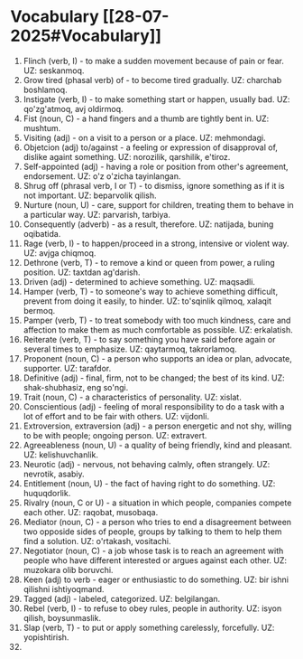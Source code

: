 # Vocabulary [[28-07-2025#Vocabulary]]
1. Flinch (verb, I) -  to make a sudden movement because of pain or fear. UZ: seskanmoq.
2. Grow tired (phasal verb) of - to become tired gradually. UZ: charchab boshlamoq.
3. Instigate (verb, I) - to make something start or happen, usually bad. UZ: qo'zg'atmoq, avj oldirmoq.
4. Fist (noun, C) - a hand fingers and a thumb are tightly bent in. UZ: mushtum.
5. Visiting (adj) - on a visit to a person or a place. UZ: mehmondagi. 
6. Objetcion (adj) to/against - a feeling or expression of disapproval of, dislike againt something. UZ: norozilik, qarshilik, e'tiroz.
7. Self-appointed (adj) - having a role or position from other's agreement, endorsement. UZ: o'z o'zicha tayinlangan.
8. Shrug off (phrasal verb, I or T) - to dismiss, ignore something as if it is not important. UZ: beparvolik qilish.
9. Nurture (noun, U) - care, support for children, treating them to behave in a particular way. UZ: parvarish, tarbiya.
10. Consequently (adverb) - as a result, therefore. UZ: natijada, buning oqibatida.
11. Rage (verb, I) - to happen/proceed in a strong, intensive or violent way. UZ: avjga chiqmoq.
12. Dethrone (verb, T) - to remove a kind or queen from power, a ruling position. UZ: taxtdan ag'darish.
13. Driven (adj) - determined to achieve something. UZ: maqsadli.
14. Hamper (verb, T) - to someone's way to achieve something difficult, prevent from doing it easily, to hinder. UZ: to'sqinlik qilmoq, xalaqit bermoq.
15. Pamper (verb, T) - to treat somebody with too much kindness, care and affection to make them as much comfortable as possible. UZ: erkalatish.
16. Reiterate (verb, T) - to say something you have said before again or several times to emphasize. UZ: qaytarmoq, takrorlamoq.
17. Proponent (noun, C) - a person who supports an idea or plan, advocate, supporter. UZ: tarafdor.
18. Definitive (adj) - final, firm, not to be changed; the best of its kind. UZ: shak-shubhasiz, eng so'ngi.
19. Trait (noun, C) - a characteristics of personality. UZ: xislat.
20. Conscientious (adj) - feeling of moral responsibility to do a task with a lot of effort and to be fair with others. UZ: vijdonli.
21. Extroversion, extraversion (adj) -  a person energetic and not shy, willing to be with people; ongoing person. UZ: extravert.
22. Agreeableness (noun, U) - a quality of being friendly, kind and pleasant. UZ: kelishuvchanlik.
23. Neurotic (adj) - nervous, not behaving calmly, often strangely. UZ: nevrotik, asabiy.
24. Entitlement (noun, U) - the fact of having right to do something. UZ: huquqdorlik.
25. Rivalry (noun, C or U) - a situation in which people, companies compete each other. UZ: raqobat, musobaqa.
26. Mediator (noun, C) - a person who tries to end a disagreement between two opposide sides of people, groups by talking to them to help them find a solution. UZ: o'rtakash, vositachi.
27. Negotiator (noun, C) - a job whose task is to reach an agreement with people who have different interested or argues against each other. UZ: muzokara olib boruvchi.
28. Keen (adj) to verb - eager or enthusiastic to do something. UZ: bir ishni qilishni ishtiyoqmand.
29. Tagged (adj) - labeled, categorized. UZ: belgilangan.
30. Rebel (verb, I) - to refuse to obey rules, people in authority. UZ: isyon qilish, boysunmaslik.
31. Slap (verb, T) - to put or apply something carelessly, forcefully. UZ: yopishtirish.
32. 